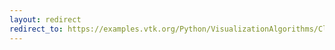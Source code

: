 ```yaml
---
layout: redirect
redirect_to: https://examples.vtk.org/Python/VisualizationAlgorithms/ClipSphereCylinder/
---
```

